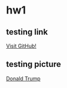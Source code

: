 # hw1
## testing link
[Visit GitHub!](https://github.com/)
## testing picture
[Donald Trump](http://www.bestfunnyjokes4u.com/wp-content/uploads/2016/08/donaldtrumpwithoutwig-296x300.png)
